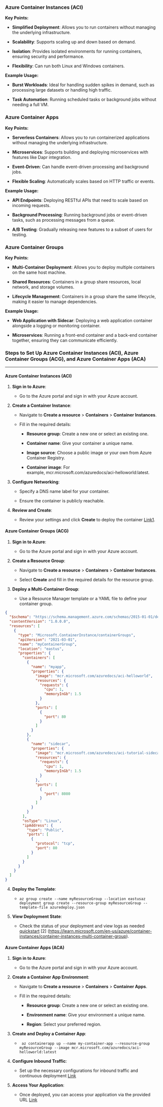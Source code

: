 ### Azure Container Instances (ACI)

**Key Points:**

*   **Simplified Deployment**: Allows you to run containers without managing the underlying infrastructure.
    
*   **Scalability**: Supports scaling up and down based on demand.
    
*   **Isolation**: Provides isolated environments for running containers, ensuring security and performance.
    
*   **Flexibility**: Can run both Linux and Windows containers.
    

**Example Usage:**

*   **Burst Workloads**: Ideal for handling sudden spikes in demand, such as processing large datasets or handling high traffic.
    
*   **Task Automation**: Running scheduled tasks or background jobs without needing a full VM.
    

### Azure Container Apps

**Key Points:**

*   **Serverless Containers**: Allows you to run containerized applications without managing the underlying infrastructure.
    
*   **Microservices**: Supports building and deploying microservices with features like Dapr integration.
    
*   **Event-Driven**: Can handle event-driven processing and background jobs.
    
*   **Flexible Scaling**: Automatically scales based on HTTP traffic or events.
    

**Example Usage:**

*   **API Endpoints**: Deploying RESTful APIs that need to scale based on incoming requests.
    
*   **Background Processing**: Running background jobs or event-driven tasks, such as processing messages from a queue.
    
*   **A/B Testing**: Gradually releasing new features to a subset of users for testing.
    

### Azure Container Groups

**Key Points:**

*   **Multi-Container Deployment**: Allows you to deploy multiple containers on the same host machine.
    
*   **Shared Resources**: Containers in a group share resources, local network, and storage volumes.
    
*   **Lifecycle Management**: Containers in a group share the same lifecycle, making it easier to manage dependencies.
    

**Example Usage:**

*   **Web Application with Sidecar**: Deploying a web application container alongside a logging or monitoring container.
    
*   **Microservices**: Running a front-end container and a back-end container together, ensuring they can communicate efficiently.


### Steps to Set Up Azure Container Instances (ACI), Azure Container Groups (ACG), and Azure Container Apps (ACA)
----------------------------------------------------------------------------------------------------------------

#### Azure Container Instances (ACI)

1.  **Sign in to Azure**:
    
    *   Go to the Azure portal and sign in with your Azure account.
        
2.  **Create a Container Instance**:
    
    *   Navigate to **Create a resource** > **Containers** > **Container Instances**.
        
    *   Fill in the required details:
        
        *   **Resource group**: Create a new one or select an existing one.
            
        *   **Container name**: Give your container a unique name.
            
        *   **Image source**: Choose a public image or your own from Azure Container Registry.
            
        *   **Container image**: For example, mcr.microsoft.com/azuredocs/aci-helloworld:latest.
            
3.  **Configure Networking**:
    
    *   Specify a DNS name label for your container.
        
    *   Ensure the container is publicly reachable.
        
4.  **Review and Create**:
    
    *   Review your settings and click **Create** to deploy the container [Link](https://learn.microsoft.com/en-us/azure/container-instances/container-instances-quickstart-portal)[1](https://learn.microsoft.com/en-us/azure/container-instances/container-instances-quickstart-portal).
        

#### Azure Container Groups (ACG)

1.  **Sign in to Azure**:
    
    *   Go to the Azure portal and sign in with your Azure account.
        
2.  **Create a Resource Group**:
    
    *   Navigate to **Create a resource** > **Containers** > **Container Instances**.
        
    *   Select **Create** and fill in the required details for the resource group.
        
3.  **Deploy a Multi-Container Group**:
    
    *   Use a Resource Manager template or a YAML file to define your container group.
```json
{
  "$schema": "https://schema.management.azure.com/schemas/2015-01-01/deploymentTemplate.json",
  "contentVersion": "1.0.0.0",
  "resources": [
    {
      "type": "Microsoft.ContainerInstance/containerGroups",
      "apiVersion": "2021-03-01",
      "name": "myContainerGroup",
      "location": "eastus",
      "properties": {
        "containers": [
          {
            "name": "myapp",
            "properties": {
              "image": "mcr.microsoft.com/azuredocs/aci-helloworld",
              "resources": {
                "requests": {
                  "cpu": 1,
                  "memoryInGb": 1.5
                }
              },
              "ports": [
                {
                  "port": 80
                }
              ]
            }
          },
          {
            "name": "sidecar",
            "properties": {
              "image": "mcr.microsoft.com/azuredocs/aci-tutorial-sidecar",
              "resources": {
                "requests": {
                  "cpu": 1,
                  "memoryInGb": 1.5
                }
              },
              "ports": [
                {
                  "port": 8080
                }
              ]
            }
          }
        ],
        "osType": "Linux",
        "ipAddress": {
          "type": "Public",
          "ports": [
            {
              "protocol": "tcp",
              "port": 80
            }
          ]
        }
      }
    }
  ]
}


```
    
        
4.  **Deploy the Template**:
    
    *   `az group create --name myResourceGroup --location eastusaz deployment group create --resource-group myResourceGroup --template-file azuredeploy.json`
        
5.  **View Deployment State**:
    
    *   Check the status of your deployment and view logs as needed [quickstart](https://learn.microsoft.com/en-us/azure/container-instances/container-instances-quickstart-portal) [2] (https://learn.microsoft.com/en-us/azure/container-instances/container-instances-multi-container-group).
        

#### Azure Container Apps (ACA)

1.  **Sign in to Azure**:
    
    *   Go to the Azure portal and sign in with your Azure account.
        
2.  **Create a Container App Environment**:
    
    *   Navigate to **Create a resource** > **Containers** > **Container Apps**.
        
    *   Fill in the required details:
        
        *   **Resource group**: Create a new one or select an existing one.
            
        *   **Environment name**: Give your environment a unique name.
            
        *   **Region**: Select your preferred region.
            
3.  **Create and Deploy a Container App**:
    
    *  ` az containerapp up --name my-container-app --resource-group myResourceGroup --image mcr.microsoft.com/azuredocs/aci-helloworld:latest`
        
4.  **Configure Inbound Traffic**:
    
    *   Set up the necessary configurations for inbound traffic and continuous deployment [Link](https://learn.microsoft.com/en-us/azure/container-apps/tutorial-code-to-cloud)
        
5.  **Access Your Application**:
    
    *   Once deployed, you can access your application via the provided URL [Link](https://learn.microsoft.com/en-us/azure/container-apps/get-started)